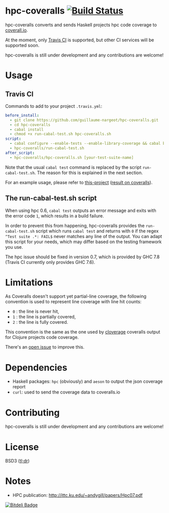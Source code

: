 hpc-coveralls [![Build Status](https://travis-ci.org/guillaume-nargeot/hpc-coveralls.png?branch=master)](https://travis-ci.org/guillaume-nargeot/hpc-coveralls)
=============

hpc-coveralls converts and sends Haskell projects hpc code coverage to [coverall.io](http://coveralls.io/).

At the moment, only [Travis CI](http://travis-ci.org) is supported, but other CI services will be supported soon.

hpc-coveralls is still under development and any contributions are welcome!

# Usage

## Travis CI

Commands to add to your project `.travis.yml`:
```yaml
before_install:
  - git clone https://github.com/guillaume-nargeot/hpc-coveralls.git
  - cd hpc-coveralls
  - cabal install
  - chmod +x run-cabal-test.sh hpc-coveralls.sh
script:
  - cabal configure --enable-tests --enable-library-coverage && cabal build
  - hpc-coveralls/run-cabal-test.sh
after_script:
  - hpc-coveralls/hpc-coveralls.sh [your-test-suite-name]
```

Note that the usual `cabal test` command is replaced by the script `run-cabal-test.sh`.
The reason for this is explained in the next section.

For an example usage, please refer to [this-project](https://github.com/guillaume-nargeot/project-euler-haskell) ([result on coveralls](https://coveralls.io/r/guillaume-nargeot/project-euler-haskell)).

## The run-cabal-test.sh script

When using hpc 0.6, `cabal test` outputs an error message and exits with the error code `1`, which results in a build failure.

In order to prevent this from happening, hpc-coveralls provides the `run-cabal-test.sh` script which runs `cabal test` and returns with `0` if the regex `^Test suite .*: FAIL$` never matches any line of the output.
You can adapt this script for your needs, which may differ based on the testing framework you use.

The hpc issue should be fixed in version 0.7, which is provided by GHC 7.8 (Travis CI currently only provides GHC 7.6).

# Limitations

As Coveralls doesn't support yet partial-line coverage, the following convention is used to represent line coverage with line hit counts:
- `0` : the line is never hit,
- `1` : the line is partially covered,
- `2` : the line is fully covered.

This convention is the same as the one used by [cloverage](https://github.com/lshift/cloverage) coveralls output for Clojure projects code coverage.

There's an [open issue](https://github.com/lemurheavy/coveralls-public/issues/216) to improve this.

# Dependencies

- Haskell packages: `hpc` (obviously) and `aeson` to output the json coverage report
- `curl`: used to send the coverage data to coveralls.io

# Contributing

hpc-coveralls is still under development and any contributions are welcome!

# License

BSD3 ([tl;dr](https://tldrlegal.com/license/bsd-3-clause-license-(revised)))

# Notes

- HPC publication: http://ittc.ku.edu/~andygill/papers/Hpc07.pdf


[![Bitdeli Badge](https://d2weczhvl823v0.cloudfront.net/guillaume-nargeot/hpc-coveralls/trend.png)](https://bitdeli.com/free "Bitdeli Badge")

